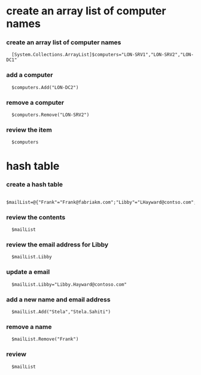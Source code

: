 # create an array list of computer names

  ### create an array list of computer names
      [System.Collections.ArrayList]$computers="LON-SRV1","LON-SRV2","LON-DC1"
  
  ### add a computer
      $computers.Add("LON-DC2")
  
  ### remove a computer
      $computers.Remove("LON-SRV2")
      
  ### review the item   
      $computers


# hash table

  ### create a hash table
      $mailList=@{"Frank"="Frank@fabriakm.com";"Libby"="LHayward@contso.com";"Matej"="MSTaojanov@tailspintoys.com"}
      
  ### review the contents
      $mailList
      
  ### review the email address for Libby
      $mailList.Libby
      
  ### update a email
      $mailList.Libby="Libby.Hayward@contoso.com"
      
  ### add a new name and email address
      $mailList.Add("Stela","Stela.Sahiti")
      
  ### remove a name    
      $mailList.Remove("Frank")
      
  ### review
      $mailList
